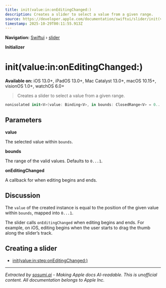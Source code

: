 ```yaml
---
title: init(value:in:onEditingChanged:)
description: Creates a slider to select a value from a given range.
source: https://developer.apple.com/documentation/swiftui/slider/init(value:in:oneditingchanged:)
timestamp: 2025-10-29T00:11:55.913Z
---
```


**Navigation:** [Swiftui](/documentation/swiftui) › [slider](/documentation/swiftui/slider)

**Initializer**

# init(value:in:onEditingChanged:)

**Available on:** iOS 13.0+, iPadOS 13.0+, Mac Catalyst 13.0+, macOS 10.15+, visionOS 1.0+, watchOS 6.0+

> Creates a slider to select a value from a given range.

```swift
nonisolated init<V>(value: Binding<V>, in bounds: ClosedRange<V> = 0...1, onEditingChanged: @escaping (Bool) -> Void = { _ in }) where V : BinaryFloatingPoint, V.Stride : BinaryFloatingPoint
```

## Parameters

**value**

The selected value within `bounds`.



**bounds**

The range of the valid values. Defaults to `0...1`.



**onEditingChanged**

A callback for when editing begins and ends.



## Discussion

The `value` of the created instance is equal to the position of the given value within `bounds`, mapped into `0...1`.

The slider calls `onEditingChanged` when editing begins and ends. For example, on iOS, editing begins when the user starts to drag the thumb along the slider’s track.

## Creating a slider

- [init(value:in:step:onEditingChanged:)](/documentation/swiftui/slider/init(value:in:step:oneditingchanged:))

---

*Extracted by [sosumi.ai](https://sosumi.ai) - Making Apple docs AI-readable.*
*This is unofficial content. All documentation belongs to Apple Inc.*
